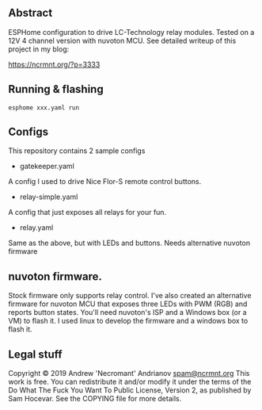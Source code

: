 ## Abstract

ESPHome configuration to drive LC-Technology relay modules. 
Tested on a 12V 4 channel version with nuvoton MCU.
See detailed writeup of this project in my blog:  

https://ncrmnt.org/?p=3333


## Running & flashing

```
esphome xxx.yaml run
```

## Configs

This repository contains 2 sample configs

- gatekeeper.yaml

A config I used to drive Nice Flor-S remote control buttons. 

- relay-simple.yaml

A config that just exposes all relays for your fun. 

- relay.yaml

Same as the above, but with LEDs and buttons. Needs alternative nuvoton firmware

## nuvoton firmware. 

Stock firmware only supports relay control. I've also created an alternative 
firmware for nuvoton MCU that exposes three LEDs with PWM (RGB) and 
reports button states. You'll need nuvoton's ISP and a Windows box (or a VM) to flash it.
I used linux to develop the firmware and a windows box to flash it.

## Legal stuff

Copyright © 2019 Andrew 'Necromant' Andrianov <spam@ncrmnt.org>
This work is free. You can redistribute it and/or modify it under the
terms of the Do What The Fuck You Want To Public License, Version 2,
as published by Sam Hocevar. See the COPYING file for more details.